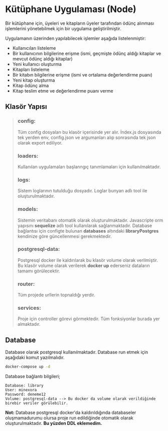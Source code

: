 # Kütüphane Uygulaması (Node)
Bir kütüphane için, üyeleri ve kitapların üyeler tarafından ödünç alınması işlemlerini yönetebilmek
için bir uygulama geliştirilmiştir.

Uygulamanın üzerinden yapılabilecek işlemler aşağıda listelenmiştir:
- Kullanıcıları listeleme
- Bir kullanıcının bilgilerine erişme (ismi, geçmişte ödünç aldığı kitaplar ve mevcut ödünç aldığı kitaplar)
- Yeni kullanıcı oluşturma
- Kitapları listeleme
- Bir kitabın bilgilerine erişme (ismi ve ortalama değerlendirme puanı)
- Yeni kitap oluşturma
- Kitap ödünç alma
- Kitap teslim etme ve değerlendirme puanı verme

## Klasör Yapısı
> ### **config**:
> Tüm config dosyaları bu klasör içerisinde yer alır. İndex.js dosyasında tek yerden env, config.json ve argumanları alıp sonrasında tek json olarak export ediliyor.
> ### **loaders**:
> Kullanılan uygulamaları başlanngıç tanımlamaları için kullanılmaktadır.
> ### **logs**:
> Sistem loglarının tutulduğu dosyadır. Loglar bunyan adlı tool ile oluşturulmaktadır.
> ### **models**:
> Sistemin veritabanı otomatik olarak oluşturulmaktadır. Javascripte orm yapısını **sequelize** adlı tool kullanılarak sağlanmaktadır. Database bağlantısı için configte bulunan **databases** altındaki **libraryPostgres** kendinize göre güncellenmesi gerekmektedir.
> ### **postgresql-data**:
> Postgresql docker ile kaldırılarak bu klasör volume olarak verilmiştir. Bu klasör volume olarak verilerek **docker up** ederseniz dataların tamamı görülecektir.
> ### **router**: 
> Tüm projede urllerin topnaldığı yerdir.
> ### **services**:
> Proje için controller görevi görmektedir. Tüm fonksiyonlar burada yer almaktadır.


## Database
Database olarak postgresql kullanılmaktadır. Database run etmek için aşağıdaki komut yazılmalıdır.
```bash
docker-compose up -d 
```
Database bağlantı bilgileri;

    Database: library
    User: minexora
    Password: deneme12
    Volume: postgresql-data --> Bu docker da volume olarak verildiğinde birebir veriler görülebilir.

**Not:** Database postgresql docker'da kaldırıldığında databaseler oluşmamadurumu olursa proje run edildiğinde otomatik olarak oluşturulmaktadır.
**Bu yüzden DDL eklemedim.**